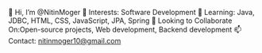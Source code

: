 👋 Hi, I’m @NitinMoger
👀 Interests: Software Development
🌱 Learning: Java, JDBC, HTML, CSS, JavaScript, JPA, Spring
🤝 Looking to Collaborate On:Open-source projects, Web development, Backend development
📫 Contact: nitinmoger10@gmail.com
